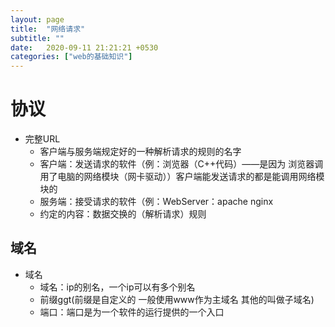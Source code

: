 ```yaml
---
layout: page
title:  "网络请求"
subtitle: ""
date:   2020-09-11 21:21:21 +0530
categories: ["web的基础知识"]
---
```


# 协议
- 完整URL
   - 客户端与服务端规定好的一种解析请求的规则的名字
   - 客户端：发送请求的软件（例：浏览器（C++代码）——是因为 浏览器调用了电脑的网络模块（网卡驱动））客户端能发送请求的都是能调用网络模块的
   - 服务端：接受请求的软件（例：WebServer：apache nginx 
   - 约定的内容：数据交换的（解析请求）规则
## 域名
- 域名
  - 域名：ip的别名，一个ip可以有多个别名
  - 前缀ggt(前缀是自定义的 一般使用www作为主域名 其他的叫做子域名)
  - 端口：端口是为一个软件的运行提供的一个入口



    